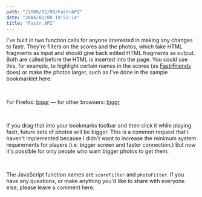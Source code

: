 ```yaml
---
path: "/2006/02/08/FastrAPI" 
date: "2006/02/08 19:52:14" 
title: "Fastr API" 
---
```

<p>I've built in two function calls for anyone interested in making any changes to fastr. They're filters on the scores and the photos, which take HTML fragments as input and should give back edited HTML fragments as output. Both are called before the HTML is inserted into the page. You could use this, for example, to highlight certain names in the scores (as <a href="http://www.zelph.com/releases/fastrfriends/">FastrFriends</a> does) or make the photos larger, such as I've done in the sample bookmarklet here:</p><br><p>For Firefox: <a href="javascript:function photoFilter(i){var o=i.replace(/_t\\.jpg/g,'_m.jpg');return o;}">biggr</a> &#8212; for other browsers: <a href="javascript:photoFilter=function(i){var%20o=i.replace(/_t/.jpg/g,'_m.jpg');return%20o;}">biggr</a></p><br><p>If you drag that into your bookmarks toolbar and then click it while playing fastr, future sets of photos will be bigger. This is a common request that I haven't implemented because I didn't want to increase the minimum system requirements for players (i.e. bigger screen and faster connection.) But now it's possible for only people who want bigger photos to get them.</p><br><p>The JavaScript function names are <code>scoreFilter</code> and <code>photoFilter</code>. If you have any questions, or make anything you'd like to share with everyone else, please leave a comment here.</p>